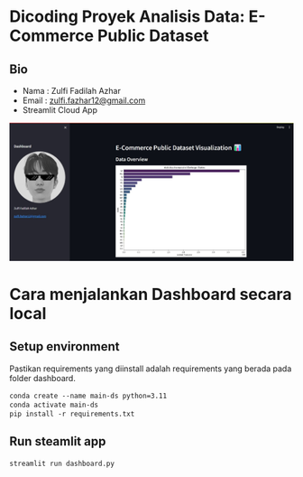 # Dicoding Proyek Analisis Data: E-Commerce Public Dataset

## Bio
- Nama    : Zulfi Fadilah Azhar
- Email   : zulfi.fazhar12@gmail.com
- Streamlit Cloud App
<a href="https://data-analysis-final-project-zulfi.streamlit.app/"> 
<img src="assets/Web_capture_local.jpeg"> </a>
</a>

# Cara menjalankan Dashboard secara local
## Setup environment
Pastikan requirements yang diinstall adalah requirements yang berada pada folder dashboard.
```
conda create --name main-ds python=3.11
conda activate main-ds
pip install -r requirements.txt
```

## Run steamlit app
```
streamlit run dashboard.py
```